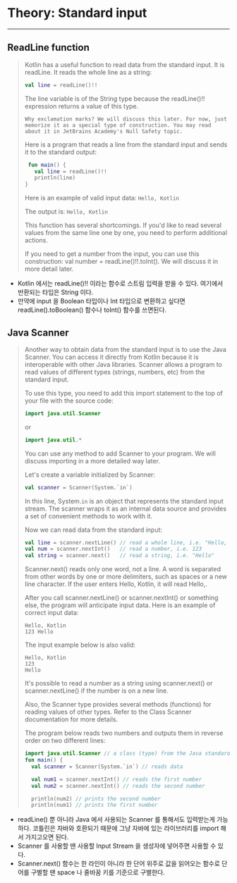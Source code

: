 # Theory: Standard input

***

## ReadLine function

> Kotlin has a useful function to read data from the standard input. It is readLine. It reads the whole line as a string:
>
> ```kotlin
> val line = readLine()!!
> ```
> 
> The line variable is of the String type because the readLine()!! expression returns a value of this type.
>
> `Why exclamation marks? We will discuss this later. For now, just memorize it as a special type of construction. You may read about it in JetBrains Academy's Null Safety topic.`
> 
> Here is a program that reads a line from the standard input and sends it to the standard output:
>
> ````kotlin
>  fun main() {
>    val line = readLine()!!
>    println(line)
> }
> ````
> 
> Here is an example of valid input data:
> `Hello, Kotlin`
> 
> The output is:
> `Hello, Kotlin`
> 
> This function has several shortcomings. If you'd like to read several values from the same line one by one, you need to perform additional actions.
> 
> If you need to get a number from the input, you can use this construction: val number = readLine()!!.toInt(). We will discuss it in more detail later.

- Kotlin 에서는 readLine()!! 이라는 함수로 스트림 입력을 받을 수 있다. 여기에서 반환되는 타입은 String 이다.
- 만약에 input 을 Boolean 타입이나 Int 타입으로 변환하고 싶다면 readLine().toBoolean() 함수나 toInt() 함수를 쓰면된다.

## Java Scanner

> Another way to obtain data from the standard input is to use the Java Scanner. You can access it directly from Kotlin because it is interoperable with other Java libraries. Scanner allows a program to read values of different types (strings, numbers, etc) from the standard input.
>
> To use this type, you need to add this import statement to the top of your file with the source code:
> ```java
> import java.util.Scanner
> ```
> 
> or 
> 
> ````java
> import java.util.*
> ````
> 
> You can use any method to add Scanner to your program. We will discuss importing in a more detailed way later.
>
> Let's create a variable initialized by Scanner:
>
> ````kotlin
> val scanner = Scanner(System.`in`)
> ````
> In this line, System.`in` is an object that represents the standard input stream. The scanner wraps it as an internal data source and provides a set of convenient methods to work with it.
> 
> Now we can read data from the standard input:
>
> ````kotlin
> val line = scanner.nextLine() // read a whole line, i.e. "Hello, Kotlin"
> val num = scanner.nextInt()   // read a number, i.e. 123
> val string = scanner.next()   // read a string, i.e. "Hello"
> ````
> 
> Scanner.next() reads only one word, not a line. A word is separated from other words by one or more delimiters, such as spaces or a new line character. If the user enters Hello, Kotlin, it will read Hello,.
>
> After you call scanner.nextLine() or scanner.nextInt() or something else, the program will anticipate input data. Here is an example of correct input data:
>
> ```
> Hello, Kotlin
> 123 Hello
> ```
> 
> The input example below is also valid:
>
> ```
> Hello, Kotlin
> 123
> Hello
> ```
> 
> It's possible to read a number as a string using scanner.next() or scanner.nextLine() if the number is on a new line.
>
> Also, the Scanner type provides several methods (functions) for reading values of other types. Refer to the Class Scanner documentation for more details.
>
> The program below reads two numbers and outputs them in reverse order on two different lines:
> 
> ```kotlin
> import java.util.Scanner // a class (type) from the Java standard library
> fun main() {
>   val scanner = Scanner(System.`in`) // reads data
>
>   val num1 = scanner.nextInt() // reads the first number
>   val num2 = scanner.nextInt() // reads the second number
> 
>   println(num2) // prints the second number
>   println(num1) // prints the first number
> 
> ```

- readLine() 뿐 아니라 Java 에서 사용되는 Scanner 를 통해서도 입력받는게 가능하다. 코틀린은 자바와 호환되기 때문에 그냥 자바에 있는 라이브러리를 import 해서 가지고오면 된다.
- Scanner 를 사용할 땐 사용할 Input Stream 을 생성자에 넣어주면 사용할 수 있다.
- Scanner.next() 함수는 한 라인이 아니라 한 단어 위주로 값을 읽어오는 함수로 단어를 구별할 땐 space 나 줄바꿈 키를 기준으로 구별한다.